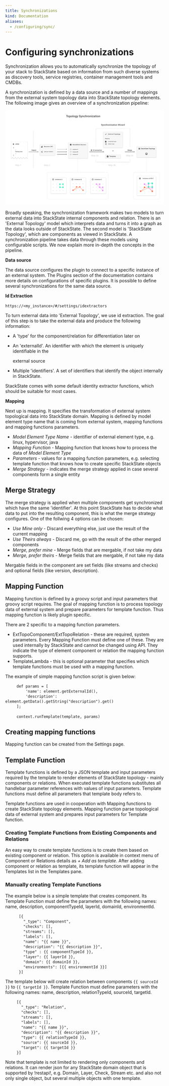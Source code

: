 ```yaml
---
title: Synchronizations
kind: Documentation
aliases:
  - /configuring/sync/
---
```


# Configuring synchronizations

Synchronization allows you to automatically synchronize the topology of your stack to StackState based on information from such diverse systems as discovery tools, service registries, container management tools and CMDBs.

A synchronization is defined by a data source and a number of mappings from the external system topology data into StackState topology elements. The following image gives an overview of a synchronization pipeline:

![](../.gitbook/assets/topology_synchronization%20%281%29.png)

Broadly speaking, the synchronization framework makes two models to turn external data into StackState internal components and relation. There is an 'External Topology' model which interprets data and turns it into a graph as the data looks outside of StackState. The second model is 'StackState Topology', which are components as viewed in StackState. A synchronization pipeline takes data through these models using configurable scripts. We now explain more in-depth the concepts in the pipeline.

**Data source**

The data source configures the plugin to connect to a specific instance of an external system. The Plugins section of the documentation contains more details on configurations of specific plugins. It is possible to define several synchronizations for the same data source.

**Id Extraction**

`https://<my_instance>/#/settings/idextractors`

To turn external data into 'External Topology', we use id extraction. The goal of this step is to take the external data and produce the following information:

* A 'type' for the component/relation for differentiation later on
* An 'externalId'. An identifier with which the element is uniquely identifiable in the

  external source

* Multiple 'identifiers'. A set of identifiers that identify the object internally in StackState.

StackState comes with some default identity extractor functions, which should be suitable for most cases.

**Mapping**

Next up is mapping. It specifies the transformation of external system topological data into StackState domain. Mapping is defined by model element type name that is coming from external system, mapping functions and mapping functions parameters.

* _Model Element Type Name_ - identifier of external element type, e.g. linux, hypervisor, java
* _Mapping Function_ - Mapping function that knows how to process the data of _Model Element Type_
* _Parameters_ - values for a mapping function parameters, e.g. selecting template function that knows how to create specific StackState objects
* _Merge Strategy_ - indicates the merge strategy applied in case several components form a single entity

## Merge Strategy

The merge strategy is applied when multiple components get synchronized which have the same 'identifier'. At this point StackState has to decide what data to put into the resulting component, this is what the merge strategy configures. One of the follwing 4 options can be chosen:

* _Use Mine only_ - Discard everything else, just use the result of the current mapping
* _Use Theirs always_ - Discard me, go with the result of the other merged components
* _Merge, prefer mine_ - Merge fields that are mergable, if not take my data
* _Merge, prefer theirs_ - Merge fields that are mergable, if not take my data

Mergable fields in the component are set fields (like streams and checks) and optional fields (like version, description).

## Mapping Function

Mapping function is defined by a groovy script and input parameters that groovy script requires. The goal of mapping function is to process topology data of external system and prepare parameters for template function. Thus mapping function is likely plugin specific.

There are 2 specific to a mapping function parameters.

* ExtTopoComponent/ExtTopoRelation - these are required, system parameters. Every Mapping Function must define one of these. They are used internally by StackState and cannot be changed using API. They indicate the type of element component or relation the mapping function supports.
* TemplateLambda - this is optional parameter that specifies which template functions must be used with a mapping function.

The example of simple mapping function script is given below:

```text
     def params = [
         'name': element.getExternalId(),
         'description': element.getData().getString("description").get()
     ];

     context.runTemplate(template, params)
```

## Creating mapping functions

Mapping function can be created from the Settings page.

## Template Function

Template functions is defined by a JSON template and input parameters required by the template to render elements of StackState topology - mainly components or relations. When executed template functions substitutes all handlebar parameter references with values of input parameters. Template functions must define all parameters that template body refers to.

Template functions are used in cooperation with Mapping functions to create StackState topology elements. Mapping function parse topological data of external system and prepares input parameters for Template function.

### Creating Template Functions from Existing Components and Relations

An easy way to create template functions is to create them based on existing component or relation. This option is available in context menu of Component or Relations details as _+ Add as template_. After adding component or relation as template, its template function will appear in the Templates list in the Templates pane.

### Manually creating Template Functions

The example below is a simple template that creates component. Its Template Function must define the parameters with the following names: name, description, componentTypeId, layerId, domainId, environmentId.

```text
      [{
        "_type": "Component",
        "checks": [],
        "streams": [],
        "labels": [],
        "name": "{{ name }}",
        "description": "{{ description }}",
        "type" : {{ componentTypeId }},
        "layer": {{ layerId }},
        "domain": {{ domainId }},
        "environments": [{{ environmentId }}]
      }]
```

The template below will create relation between components `{{ sourceId }}` to `{{ targetId }}`. Template Function must define parameters with the following names: name, description, relationTypeId, sourceId, targetId.

```text
     [{
       "_type": "Relation",
       "checks": [],
       "streams": [],
       "labels": [],
       "name": "{{ name }}",
       "description": "{{ description }}",
       "type": {{ relationTypeId }},
       "source": {{ sourceId }},
       "target": {{ targetId }}
     }]
```

Note that template is not limited to rendering only components and relations. It can render json for any StackState domain object that is supported by !restapi!, e.g. Domain, Layer, Check, Stream etc. and also not only single object, but several multiple objects with one template.
